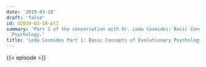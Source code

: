 ```yaml
---
date: '2019-03-18'
draft: 'false'
id: d2019-03-18-pt1
summary: 'Part 1 of the conversation with Dr. Leda Cosmides: Basic Concepts of Evolutionary
  Psychology.'
title: 'Leda Cosmides Part 1: Basic Concepts of Evolutionary Psychology'
---
```

{{< episode >}}

